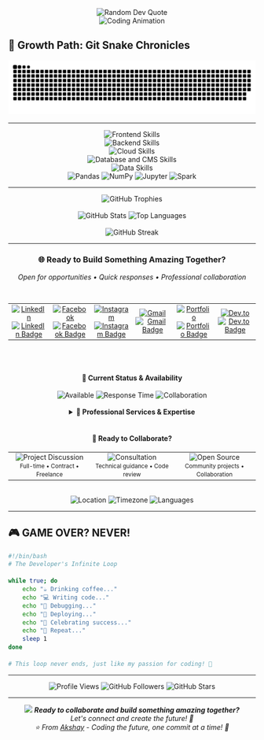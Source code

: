 <div align="center">
  <img src="https://quotes-github-readme.vercel.app/api?type=horizontal&theme=dark" alt="Random Dev Quote" />
</div>

<div align="center">
  <img src="https://user-images.githubusercontent.com/74038190/229223263-cf2e4b07-2615-4f87-9c38-e37600f8381a.gif" width="400" alt="Coding Animation"/>
</div>



## 🌱 **Growth Path: Git Snake Chronicles**<div align="center">
  <picture>
    <source media="(prefers-color-scheme: dark)" srcset="https://raw.githubusercontent.com/platane/platane/output/github-contribution-grid-snake-dark.svg">
    <source media="(prefers-color-scheme: light)" srcset="https://raw.githubusercontent.com/platane/platane/output/github-contribution-grid-snake.svg">
    <img alt="github contribution grid snake animation" src="https://raw.githubusercontent.com/platane/platane/output/github-contribution-grid-snake.svg">
  </picture>
</div>

---

<div align="center">
  <img src="https://skillicons.dev/icons?i=react,nextjs,typescript,javascript,html,css,sass,tailwind,bootstrap,figma&theme=dark" alt="Frontend Skills" />
</div>

<div align="center">
  <img src="https://skillicons.dev/icons?i=nodejs,python,java,rust,express,django,flask,fastapi,graphql,socketio&theme=dark" alt="Backend Skills" />
</div>

<div align="center">
  <img src="https://skillicons.dev/icons?i=aws,azure,gcp,docker,kubernetes,terraform,jenkins,github,gitlab,linux,nginx,prometheus&theme=dark" alt="Cloud Skills" />
</div>

<div align="center">
  <img src="https://skillicons.dev/icons?i=mysql,postgres,mongodb,wordpress&theme=dark" alt="Database and CMS Skills" />
</div>


<div align="center">
  <img src="https://skillicons.dev/icons?i=python,r,tensorflow,pytorch,elasticsearch,mongodb,mysql,postgresql,redis,kafka&theme=dark" alt="Data Skills" />
  <br/>
  <img src="https://img.shields.io/badge/Pandas-150458?style=for-the-badge&logo=pandas&logoColor=white" alt="Pandas" />
  <img src="https://img.shields.io/badge/NumPy-013243?style=for-the-badge&logo=numpy&logoColor=white" alt="NumPy" />
  <img src="https://img.shields.io/badge/Jupyter-F37626?style=for-the-badge&logo=jupyter&logoColor=white" alt="Jupyter" />
  <img src="https://img.shields.io/badge/Apache%20Spark-E25A1C?style=for-the-badge&logo=apachespark&logoColor=white" alt="Spark" />
</div>

---

<div align="center">
  <img src="https://github-profile-trophy.vercel.app/?username=akshayp7&theme=darkhub&no-frame=true&no-bg=false&margin-w=10&row=2&column=4" alt="GitHub Trophies" />
</div>

<br/>

<div align="center">
  <img height="200em" src="https://github-readme-stats.vercel.app/api?username=akshayp7&show_icons=true&theme=react&include_all_commits=true&count_private=true&hide_border=true&bg_color=0D1117&title_color=58A6FF&icon_color=58A6FF&text_color=C9D1D9" alt="GitHub Stats" />
  <img height="200em" src="https://github-readme-stats.vercel.app/api/top-langs/?username=akshayp7&layout=compact&langs_count=10&theme=react&hide_border=true&bg_color=0D1117&title_color=58A6FF&text_color=C9D1D9" alt="Top Languages" />
</div>

<br/>

<div align="center">
  <img src="https://github-readme-streak-stats.herokuapp.com/?user=akshayp7&theme=react&hide_border=true&background=0D1117&stroke=58A6FF&ring=58A6FF&fire=FF6B6B&currStreakLabel=58A6FF" alt="GitHub Streak" />
</div>


---

<div align="center">
  <!-- Professional Header -->
  <h3>🌐 Ready to Build Something Amazing Together?</h3>
  <p><em>Open for opportunities • Quick responses • Professional collaboration</em></p>
  <br/>
  <!-- Enhanced Social Links with Professional Styling -->
  <table>
    <tr>
      <td align="center" width="16.66%">
        <a href="https://linkedin.com/in/yourprofile" target="_blank">
          <img src="https://skillicons.dev/icons?i=linkedin&theme=dark" width="65" alt="LinkedIn"/>
          <br/>
          <img src="https://img.shields.io/badge/LinkedIn-0077B5?style=for-the-badge&logo=linkedin&logoColor=white" alt="LinkedIn Badge"/>
        </a>
      </td>
      <td align="center" width="16.66%">
        <a href="https://facebook.com/yourprofile" target="_blank">
          <img src="https://img.icons8.com/fluency/65/facebook-new.png" width="65" alt="Facebook"/>
          <br/>
          <img src="https://img.shields.io/badge/Facebook-1877F2?style=for-the-badge&logo=facebook&logoColor=white" alt="Facebook Badge"/>
        </a>
      </td>
      <td align="center" width="16.66%">
        <a href="https://instagram.com/yourusername" target="_blank">
          <img src="https://img.icons8.com/fluency/65/instagram-new.png" width="65" alt="Instagram"/>
          <br/>
          <img src="https://img.shields.io/badge/Instagram-E4405F?style=for-the-badge&logo=instagram&logoColor=white" alt="Instagram Badge"/>
        </a>
      </td>
      <td align="center" width="16.66%">
        <a href="mailto:your.email@example.com" target="_blank">
          <img src="https://img.icons8.com/fluency/65/gmail-new.png" width="65" alt="Gmail"/>
          <br/>
          <img src="https://img.shields.io/badge/Gmail-D14836?style=for-the-badge&logo=gmail&logoColor=white" alt="Gmail Badge"/>
        </a>
      </td>
      <td align="center" width="16.66%">
        <a href="https://yourportfolio.com" target="_blank">
          <img src="https://img.icons8.com/fluency/65/domain.png" width="65" alt="Portfolio"/>
          <br/>
          <img src="https://img.shields.io/badge/Portfolio-FF5722?style=for-the-badge&logo=About.me&logoColor=white" alt="Portfolio Badge"/>
        </a>
      </td>
      <td align="center" width="16.66%">
        <a href="https://dev.to/yourusername" target="_blank">
          <img src="https://skillicons.dev/icons?i=devto&theme=dark" width="65" alt="Dev.to"/>
          <br/>
          <img src="https://img.shields.io/badge/Dev.to-0A0A0A?style=for-the-badge&logo=dev.to&logoColor=white" alt="Dev.to Badge"/>
        </a>
      </td>
    </tr>
  </table>
<br/><br/>
  <!-- Professional Status Section -->
  <div>
    <h4>🎯 Current Status & Availability</h4>
    <img src="https://img.shields.io/badge/🟢%20Available-For%20New%20Opportunities-brightgreen?style=for-the-badge&labelColor=2ea043" alt="Available"/>
    <img src="https://img.shields.io/badge/⏱️%20Response%20Time-Within%2024%20Hours-blue?style=for-the-badge&labelColor=0969da" alt="Response Time"/>
    <img src="https://img.shields.io/badge/🤝%20Collaboration-Open%20to%20Projects-purple?style=for-the-badge&labelColor=8957e5" alt="Collaboration"/>
  </div>
  <br/>
  <!-- Professional Services Grid -->
  <details>
    <summary><strong>🎯 Professional Services & Expertise</strong></summary>
    <br/>
    <table>
      <tr>
        <td align="center" width="33.33%">
          <img src="https://img.shields.io/badge/🚀%20Full--Stack-Development-4CAF50?style=for-the-badge&logo=code&logoColor=white" alt="Full-Stack"/>
          <br/><br/>
          <small><strong>Complete web solutions</strong><br/>Frontend • Backend • Database<br/>React • Java • Python</small>
        </td>
        <td align="center" width="33.33%">
          <img src="https://img.shields.io/badge/📊%20Data-Engineering-FF9800?style=for-the-badge&logo=database&logoColor=white" alt="Data Engineering"/>
          <br/><br/>
          <small><strong>Data pipelines & analytics</strong><br/>Big Data • ETL • BI Dashboards<br/>Spark • Pandas • Power BI</small>
        </td>
        <td align="center" width="33.33%">
          <img src="https://img.shields.io/badge/☁️%20Cloud-Architecture-2196F3?style=for-the-badge&logo=cloud&logoColor=white" alt="Cloud Architecture"/>
          <br/><br/>
          <small><strong>Scalable cloud solutions</strong><br/>Microservices • DevOps • CI/CD<br/>AWS • Azure • Docker</small>
        </td>
      </tr>
      <tr>
        <td align="center" width="33.33%">
          <img src="https://img.shields.io/badge/🎯%20Technical-Consulting-9C27B0?style=for-the-badge&logo=consultant&logoColor=white" alt="Consulting"/>
          <br/><br/>
          <small><strong>Architecture guidance</strong><br/>Code Reviews • Optimization<br/>Best Practices • Mentoring</small>
        </td>
        <td align="center" width="33.33%">
          <img src="https://img.shields.io/badge/🔧%20System-Optimization-E91E63?style=for-the-badge&logo=speedometer&logoColor=white" alt="Optimization"/>
          <br/><br/>
          <small><strong>Performance tuning</strong><br/>Database • Application • Query<br/>Monitoring • Scaling</small>
        </td>
        <td align="center" width="33.33%">
          <img src="https://img.shields.io/badge/🌟%20Open-Source-607D8B?style=for-the-badge&logo=github&logoColor=white" alt="Open Source"/>
          <br/><br/>
          <small><strong>Community contributions</strong><br/>GitHub Projects • Documentation<br/>Knowledge Sharing • Support</small>
        </td>
      </tr>
    </table>
  </details>
  <br/>
  <!-- Call to Action Section -->
  <div>
    <h4>💼 Ready to Collaborate?</h4>
    <table>
      <tr>
        <td align="center" width="33.33%">
          <img src="https://img.shields.io/badge/💡%20Have%20a%20Project-Let's%20Discuss-FF6B6B?style=for-the-badge&logo=lightbulb&logoColor=white" alt="Project Discussion"/>
          <br/><small>Full-time • Contract • Freelance</small>
        </td>
        <td align="center" width="33.33%">
          <img src="https://img.shields.io/badge/🤝%20Need%20Consultation-I'm%20Here%20to%20Help-4ECDC4?style=for-the-badge&logo=handshake&logoColor=white" alt="Consultation"/>
          <br/><small>Technical guidance • Code review</small>
        </td>
        <td align="center" width="33.33%">
          <img src="https://img.shields.io/badge/🌟%20Open%20Source-Let's%20Contribute-FFE066?style=for-the-badge&logo=github&logoColor=black" alt="Open Source"/>
          <br/><small>Community projects • Collaboration</small>
        </td>
      </tr>
    </table>
  </div>
  <br/>
  <!-- Professional Footer -->
  <div>
    <img src="https://img.shields.io/badge/📍%20Location-Available%20Worldwide-green?style=flat-square" alt="Location"/>
    <img src="https://img.shields.io/badge/🕐%20Timezone-Flexible%20Hours-blue?style=flat-square" alt="Timezone"/>
    <img src="https://img.shields.io/badge/💬%20Languages-English%20•%20Professional-orange?style=flat-square" alt="Languages"/>
  </div>
</div>

---

## 🎮 **GAME OVER? NEVER!**

```bash
#!/bin/bash
# The Developer's Infinite Loop

while true; do
    echo "☕ Drinking coffee..."
    echo "💻 Writing code..."
    echo "🐛 Debugging..."
    echo "🚀 Deploying..."
    echo "🎉 Celebrating success..."
    echo "🔄 Repeat..."
    sleep 1
done

# This loop never ends, just like my passion for coding! 🚀
```

---

<div align="center">
  <img src="https://komarev.com/ghpvc/?username=yourusername&label=Profile%20views&color=58A6FF&style=for-the-badge" alt="Profile Views" />
  <img src="https://img.shields.io/github/followers/yourusername?label=Followers&style=for-the-badge&color=58A6FF" alt="GitHub Followers" />
  <img src="https://img.shields.io/github/stars/yourusername?label=Stars&style=for-the-badge&color=58A6FF" alt="GitHub Stars" />
</div>


---

<div align="center">
  <img src="https://media.giphy.com/media/LnQjpWaON8nhr21vNW/giphy.gif" width="60"> 
  <em><b>Ready to collaborate and build something amazing together?</b></em>
  <br/>
  <em>Let's connect and create the future! 🚀</em>
</div>

<div align="center">
  <i>⭐️ From <a href="https://github.com/akshay2001p">Akshay</a> - Coding the future, one commit at a time! 💫</i>
</div>
